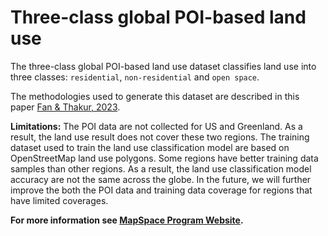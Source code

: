 # Three-class global POI-based land use

The three-class global POI-based land use dataset classifies land use into three classes: `residential`, `non-residential` and `open space`.

The methodologies used to generate this dataset are described in this paper [Fan & Thakur, 2023](https://doi.org/10.1080/17538947.2023.2174607).

**Limitations:** The POI data are not collected for US and Greenland. As a result, the land use result does not cover these two regions. The training dataset used to train the land use classification model are based on OpenStreetMap land use polygons. Some regions have better training data samples than other regions. As a result, the land use classification model accuracy are not the same across the globe. In the future, we will further improve the both the POI data and training data coverage for regions that have limited coverages.

**For more information see [MapSpace Program Website](http://mapspace.ornl.gov/).**
